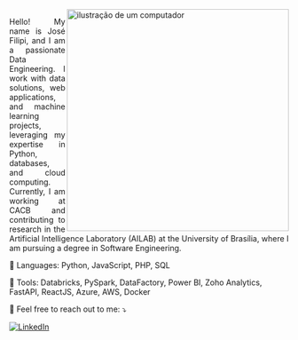 <img src="https://raw.githubusercontent.com/MicaelliMedeiros/micaellimedeiros/master/image/computer-illustration.png" alt="ilustração de um computador" min-width="400px" max-width="400px" width="400px" align="right">

<p style="text-align: justify; word-wrap: break-word;">
  Hello! My name is José Filipi, and I am a passionate Data Engineering.  
  I work with data solutions, web applications, and machine learning projects, leveraging my expertise in Python, databases, and cloud computing.  
  Currently, I am working at CACB and contributing to research in the Artificial Intelligence Laboratory (AILAB) at the University of Brasília, where I am pursuing a degree in Software Engineering.
</p>


<p align="left">
  🦄 Languages: Python, JavaScript, PHP, SQL  
</p>

<p align="left">
  💼 Tools: Databricks, PySpark, DataFactory, Power BI, Zoho Analytics, FastAPI, ReactJS, Azure, AWS, Docker  
</p>

<p align="left">
  💌 Feel free to reach out to me: ⤵️  
</p>

<p align="left">
  <a href="https://www.linkedin.com/in/jos%C3%A9-filipi-brito-souza-aa470a193/" title="LinkedIn">
  <img src="https://img.shields.io/badge/-Linkedin-0e76a8?style=flat-square&logo=Linkedin&logoColor=white&link=https://www.linkedin.com/in/jos%C3%A9-filipi-brito-souza-aa470a193/" alt="LinkedIn"/></a>
</p>
